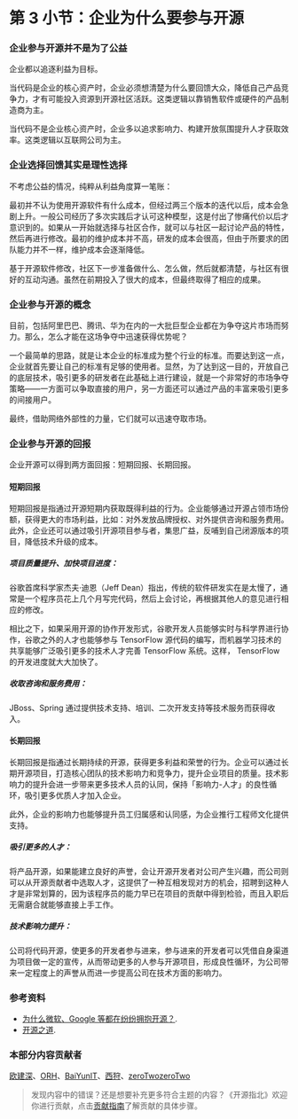 # 第 3 小节：企业为什么要参与开源
### 企业参与开源并不是为了公益

企业都以追逐利益为目标。

当代码是企业的核心资产时，企业必须想清楚为什么要回馈大众，降低自己产品竞争力，才有可能投入资源到开源社区活跃。这类逻辑以靠销售软件或硬件的产品制造商为主。

当代码不是企业核心资产时，企业多以追求影响力、构建开放氛围提升人才获取效率。这类逻辑以互联网公司为主。

### 企业选择回馈其实是理性选择

不考虑公益的情况，纯粹从利益角度算一笔账：

最初并不认为使用开源软件有什么成本，但经过两三个版本的迭代以后，成本会急剧上升。一般公司经历了多次实践后才认可这种模型，这是付出了惨痛代价以后才意识到的。如果从一开始就选择与社区合作，就可以与社区一起讨论产品的特性，然后再进行修改。最初的维护成本并不高，研发的成本会很高，但由于所要求的团队能力并不一样，维护成本会逐渐降低。

基于开源软件修改，社区下一步准备做什么、怎么做，然后就都清楚，与社区有很好的互动沟通。虽然在前期投入了很大的成本，但最终取得了相应的成果。

### 企业参与开源的概念

目前，包括阿里巴巴、腾讯、华为在内的一大批巨型企业都在为争夺这片市场而努力。那么，怎么才能在这场争夺中迅速获得优势呢？

一个最简单的思路，就是让本企业的标准成为整个行业的标准。而要达到这一点，企业就首先要让自己的标准有足够的使用者。显然，为了达到这一目的，开放自己的底层技术，吸引更多的研发者在此基础上进行建设，就是一个非常好的市场争夺策略——一方面可以争取直接的用户，另一方面还可以通过产品的丰富来吸引更多的间接用户。

最终，借助网络外部性的力量，它们就可以迅速夺取市场。

### 企业参与开源的回报

企业开源可以得到两方面回报：短期回报、长期回报。

#### 短期回报

短期回报是指通过开源短期内获取既得利益的行为。企业能够通过开源占领市场份额，获得更大的市场利益，比如：对外发放品牌授权、对外提供咨询和服务费用。此外，企业还可以通过吸引开源项目参与者，集思广益，反哺到自己闭源版本的项目，降低技术升级的成本。

##### 项目质量提升、加快项目进度：
  
谷歌首席科学家杰夫·迪恩（Jeff Dean）指出，传统的软件研发实在是太慢了，通常是一个程序员花上几个月写完代码，然后上会讨论，再根据其他人的意见进行相应的修改。

相比之下，如果采用开源的协作开发形式，谷歌开发人员能够实时与科学界进行协作，谷歌之外的人才也能够参与 TensorFlow 源代码的编写，而机器学习技术的共享能够广泛吸引更多的技术人才完善 TensorFlow 系统。这样， TensorFlow 的开发进度就大大加快了。
##### 收取咨询和服务费用：

JBoss、Spring 通过提供技术支持、培训、二次开发支持等技术服务而获得收入。

#### 长期回报

长期回报是指通过长期持续的开源，获得更多利益和荣誉的行为。企业可以通过长期开源项目，打造核心团队的技术影响力和竞争力，提升企业项目的质量。技术影响力的提升会进一步带来更多技术人员的认同，保持「影响力-人才」的良性循环，吸引更多优质人才加入企业。

此外，企业的影响力也能够提升员工归属感和认同感，为企业推行工程师文化提供支持。

##### 吸引更多的人才：

将产品开源，如果能建立良好的声誉，会让开源开发者对公司产生兴趣，而公司则可以从开源贡献者中选取人才，这提供了一种互相发现对方的机会，招聘到这种人才是非常划算的，因为该程序员的能力早已在项目的贡献中得到检验，而且入职后无需磨合就能够直接上手工作。

##### 技术影响力提升：

公司将代码开源，使更多的开发者参与进来，参与进来的开发者可以凭借自身渠道为项目做一定的宣传，从而带动更多的人参与开源项目，形成良性循环，为公司带来一定程度上的声誉从而进一步提高公司在技术方面的影响力。

### 参考资料

* [为什么微软、Google 等都在纷纷拥抱开源？](https://blog.csdn.net/csdnnews/article/details/106880314).
* [开源之道](http://opensourceway.community/posts/opensource_enterprise_guide/improve-open-source-dev-impact).

### 本部分内容贡献者

[欧建深](https://gitee.com/oujianshen)、[ORH](https://gitee.com/orh)、[BaiYunIT](https://gitee.com/baiyunit)、[西狩](https://gitee.com/lihuimingxs)、[zeroTwozeroTwo](https://gitee.com/zerotwozerotwo)

> 发现内容中的错误？还是想要补充更多符合主题的内容？《开源指北》欢迎你进行贡献，点击[贡献指南](./../贡献指南.md)了解贡献的具体步骤。